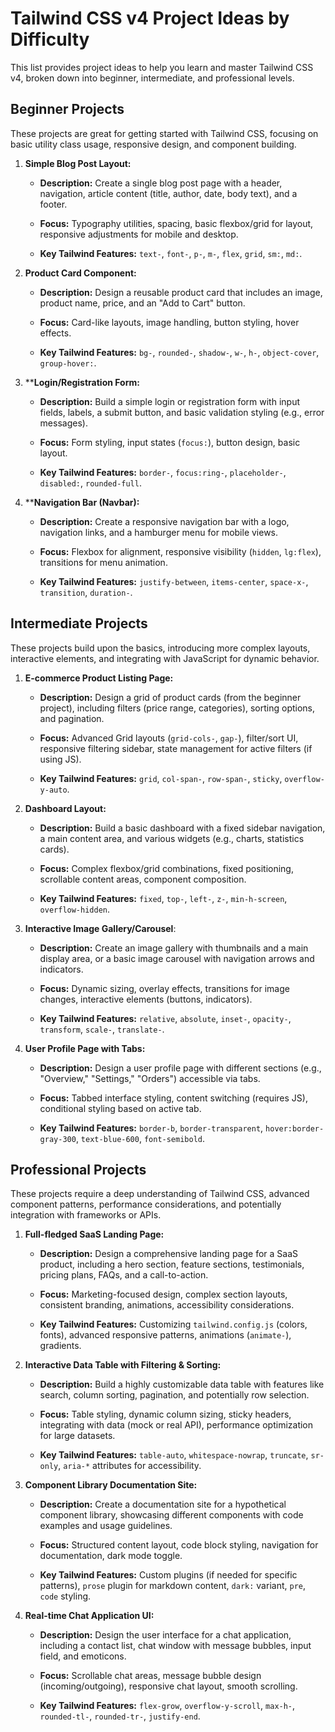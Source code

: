 # Tailwind CSS v4 Project Ideas by Difficulty
This list provides project ideas to help you learn and master Tailwind CSS v4, broken down into beginner, intermediate, and professional levels.

## Beginner Projects
These projects are great for getting started with Tailwind CSS, focusing on basic utility class usage, responsive design, and component building.

1. **Simple Blog Post Layout:**

    * **Description:** Create a single blog post page with a header, navigation, article content (title, author, date, body text), and a footer.

    * **Focus:** Typography utilities, spacing, basic flexbox/grid for layout, responsive adjustments for mobile and desktop.

    * **Key Tailwind Features:** ```text-```, ```font-```, ```p-```, ```m-```, ```flex```, ```grid```, ```sm:```, ```md:```.

2. **Product Card Component:**

    * **Description:** Design a reusable product card that includes an image, product name, price, and an "Add to Cart" button.

    * **Focus:** Card-like layouts, image handling, button styling, hover effects.

    * **Key Tailwind Features:** ``bg-``, ``rounded-``, ``shadow-``, ``w-``, ``h-``, ``object-cover``, ``group-hover:``.

3. ****Login/Registration Form:**

    * **Description:** Build a simple login or registration form with input fields, labels, a submit button, and basic validation styling (e.g., error messages).

    * **Focus:** Form styling, input states (``focus:``), button design, basic layout.

    * **Key Tailwind Features:** ``border-``, ``focus:ring-``, ``placeholder-``, ``disabled:``, ``rounded-full``.


4. ****Navigation Bar (Navbar):**

    * **Description:** Create a responsive navigation bar with a logo, navigation links, and a hamburger menu for mobile views.

    * **Focus:** Flexbox for alignment, responsive visibility (``hidden``, ``lg:flex``), transitions for menu animation.

    * **Key Tailwind Features:** ``justify-between``, ``items-center``, ``space-x-``, ``transition``, ``duration-``.

## Intermediate Projects
These projects build upon the basics, introducing more complex layouts, interactive elements, and integrating with JavaScript for dynamic behavior.

1. **E-commerce Product Listing Page:**

    * **Description:** Design a grid of product cards (from the beginner project), including filters (price range, categories), sorting options, and pagination.

    * **Focus:** Advanced Grid layouts (``grid-cols-``, ``gap-``), filter/sort UI, responsive filtering sidebar, state management for active filters (if using JS).

    * **Key Tailwind Features:** ``grid``, ``col-span-``, ``row-span-``, ``sticky``, ``overflow-y-auto``.

2. **Dashboard Layout:**

    * **Description:** Build a basic dashboard with a fixed sidebar navigation, a main content area, and various widgets (e.g., charts, statistics cards).

    * **Focus:** Complex flexbox/grid combinations, fixed positioning, scrollable content areas, component composition.

    * **Key Tailwind Features:** ``fixed``, ``top-``, ``left-``, ``z-``, ``min-h-screen``, ``overflow-hidden``.

3. **Interactive Image Gallery/Carousel**:

    * **Description:** Create an image gallery with thumbnails and a main display area, or a basic image carousel with navigation arrows and indicators.

    * **Focus:** Dynamic sizing, overlay effects, transitions for image changes, interactive elements (buttons, indicators).

    * **Key Tailwind Features:** ``relative``, ``absolute``, ``inset-``, ``opacity-``, ``transform``, ``scale-``, ``translate-``.

4. **User Profile Page with Tabs:**

    * **Description:** Design a user profile page with different sections (e.g., "Overview," "Settings," "Orders") accessible via tabs.

    * **Focus:** Tabbed interface styling, content switching (requires JS), conditional styling based on active tab.

    * **Key Tailwind Features:** ``border-b``, ``border-transparent``, ``hover:border-gray-300``, ``text-blue-600``, ``font-semibold``.

## Professional Projects
These projects require a deep understanding of Tailwind CSS, advanced component patterns, performance considerations, and potentially integration with frameworks or APIs.

1. **Full-fledged SaaS Landing Page:**

    * **Description:** Design a comprehensive landing page for a SaaS product, including a hero section, feature sections, testimonials, pricing plans, FAQs, and a call-to-action.

    * **Focus:** Marketing-focused design, complex section layouts, consistent branding, animations, accessibility considerations.

    * **Key Tailwind Features:** Customizing ``tailwind.config.js`` (colors, fonts), advanced responsive patterns, animations (``animate-``), gradients.

2. **Interactive Data Table with Filtering & Sorting:**

    * **Description:** Build a highly customizable data table with features like search, column sorting, pagination, and potentially row selection.

    * **Focus:** Table styling, dynamic column sizing, sticky headers, integrating with data (mock or real API), performance optimization for large datasets.

    * **Key Tailwind Features:** ``table-auto``, ``whitespace-nowrap``, ``truncate``, ``sr-only``, ``aria-*`` attributes for accessibility.

3. **Component Library Documentation Site:**

    * **Description:** Create a documentation site for a hypothetical component library, showcasing different components with code examples and usage guidelines.

    * **Focus:** Structured content layout, code block styling, navigation for documentation, dark mode toggle.

    * **Key Tailwind Features:** Custom plugins (if needed for specific patterns), ``prose`` plugin for markdown content, ``dark:`` variant, ``pre``, ``code`` styling.

4. **Real-time Chat Application UI:**

    * **Description:** Design the user interface for a chat application, including a contact list, chat window with message bubbles, input field, and emoticons.

    * **Focus:** Scrollable chat areas, message bubble design (incoming/outgoing), responsive chat layout, smooth scrolling.

    * **Key Tailwind Features:** ``flex-grow``, ``overflow-y-scroll``, ``max-h-``, ``rounded-tl-``, ``rounded-tr-``, ``justify-end``.